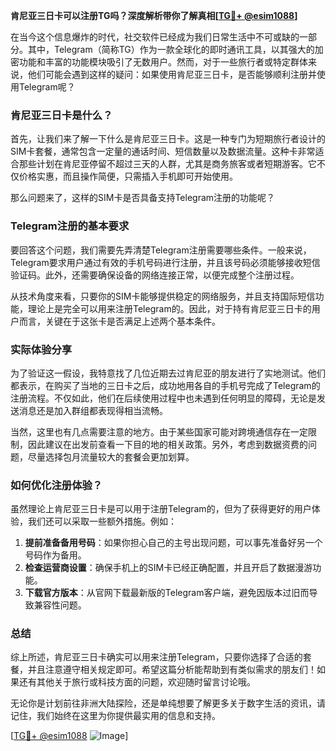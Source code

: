 **肯尼亚三日卡可以注册TG吗？深度解析带你了解真相[[TG💪+ @esim1088](https://t.me/s/esim1088)]**

在当今这个信息爆炸的时代，社交软件已经成为我们日常生活中不可或缺的一部分。其中，Telegram（简称TG）作为一款全球化的即时通讯工具，以其强大的加密功能和丰富的功能模块吸引了无数用户。然而，对于一些旅行者或特定群体来说，他们可能会遇到这样的疑问：如果使用肯尼亚三日卡，是否能够顺利注册并使用Telegram呢？

### 肯尼亚三日卡是什么？

首先，让我们来了解一下什么是肯尼亚三日卡。这是一种专门为短期旅行者设计的SIM卡套餐，通常包含一定量的通话时间、短信数量以及数据流量。这种卡非常适合那些计划在肯尼亚停留不超过三天的人群，尤其是商务旅客或者短期游客。它不仅价格实惠，而且操作简便，只需插入手机即可开始使用。

那么问题来了，这样的SIM卡是否具备支持Telegram注册的功能呢？

### Telegram注册的基本要求

要回答这个问题，我们需要先弄清楚Telegram注册需要哪些条件。一般来说，Telegram要求用户通过有效的手机号码进行注册，并且该号码必须能够接收短信验证码。此外，还需要确保设备的网络连接正常，以便完成整个注册过程。

从技术角度来看，只要你的SIM卡能够提供稳定的网络服务，并且支持国际短信功能，理论上是完全可以用来注册Telegram的。因此，对于持有肯尼亚三日卡的用户而言，关键在于这张卡是否满足上述两个基本条件。

### 实际体验分享

为了验证这一假设，我特意找了几位近期去过肯尼亚的朋友进行了实地测试。他们都表示，在购买了当地的三日卡之后，成功地用各自的手机号完成了Telegram的注册流程。不仅如此，他们在后续使用过程中也未遇到任何明显的障碍，无论是发送消息还是加入群组都表现得相当流畅。

当然，这里也有几点需要注意的地方。由于某些国家可能对跨境通信存在一定限制，因此建议在出发前查看一下目的地的相关政策。另外，考虑到数据资费的问题，尽量选择包月流量较大的套餐会更加划算。

### 如何优化注册体验？

虽然理论上肯尼亚三日卡是可以用于注册Telegram的，但为了获得更好的用户体验，我们还可以采取一些额外措施。例如：

1. **提前准备备用号码**：如果你担心自己的主号出现问题，可以事先准备好另一个号码作为备用。
2. **检查运营商设置**：确保手机上的SIM卡已经正确配置，并且开启了数据漫游功能。
3. **下载官方版本**：从官网下载最新版的Telegram客户端，避免因版本过旧而导致兼容性问题。

### 总结

综上所述，肯尼亚三日卡确实可以用来注册Telegram，只要你选择了合适的套餐，并且注意遵守相关规定即可。希望这篇分析能帮助到有类似需求的朋友们！如果还有其他关于旅行或科技方面的问题，欢迎随时留言讨论哦。

无论你是计划前往非洲大陆探险，还是单纯想要了解更多关于数字生活的资讯，请记住，我们始终在这里为你提供最实用的信息和支持。

[[TG💪+ @esim1088](https://t.me/s/esim1088) ![Image](https://i.postimg.cc/4NQfJmqS/Snipaste-2025-05-13-00-14-12.png)]